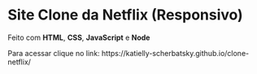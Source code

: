 # Site Clone da Netflix (Responsivo)
<p> Feito com <b>HTML</b>, <b>CSS</b>, <b>JavaScript</b> e <b>Node</b>
<p> Para acessar clique no link: https://katielly-scherbatsky.github.io/clone-netflix/
